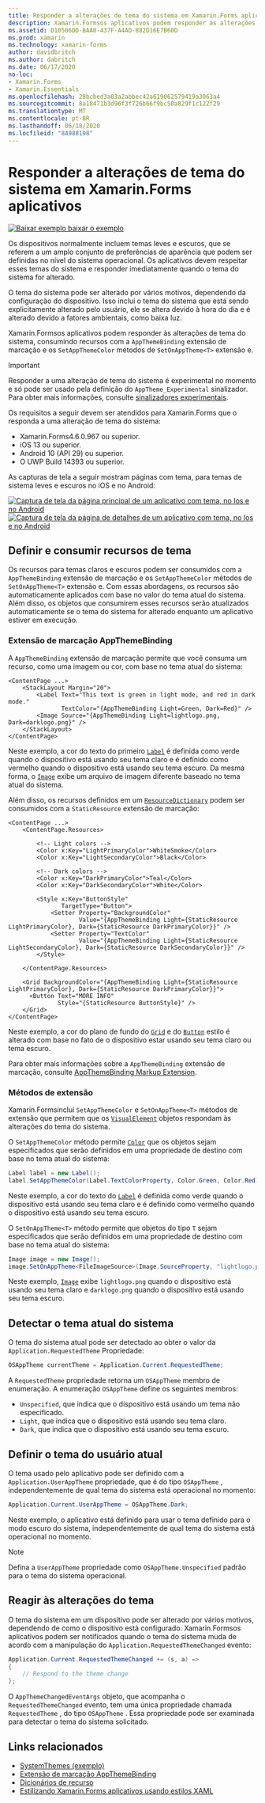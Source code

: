 ```yaml
---
title: Responder a alterações de tema do sistema em Xamarin.Forms aplicativos
description: Xamarin.Formsos aplicativos podem responder às alterações de tema do sistema operacional usando o tipo OnAppTheme e a extensão de marcação DynamicResource.
ms.assetid: D10506DD-BAA0-437F-A4AD-882D16E7B60D
ms.prod: xamarin
ms.technology: xamarin-forms
author: davidbritch
ms.author: dabritch
ms.date: 06/17/2020
no-loc:
- Xamarin.Forms
- Xamarin.Essentials
ms.openlocfilehash: 28bcbed3a03a2abbec42a619062579419a3063a4
ms.sourcegitcommit: 8a18471b3d96f3f726b66f9bc50a829f1c122f29
ms.translationtype: MT
ms.contentlocale: pt-BR
ms.lasthandoff: 06/18/2020
ms.locfileid: "84988198"
---
```

# <a name="respond-to-system-theme-changes-in-xamarinforms-applications"></a>Responder a alterações de tema do sistema em Xamarin.Forms aplicativos

[![Baixar exemplo ](~/media/shared/download.png) baixar o exemplo](https://docs.microsoft.com/samples/xamarin/xamarin-forms-samples/userinterface-systemthemesdemo/)

Os dispositivos normalmente incluem temas leves e escuros, que se referem a um amplo conjunto de preferências de aparência que podem ser definidas no nível do sistema operacional. Os aplicativos devem respeitar esses temas do sistema e responder imediatamente quando o tema do sistema for alterado.

O tema do sistema pode ser alterado por vários motivos, dependendo da configuração do dispositivo. Isso inclui o tema do sistema que está sendo explicitamente alterado pelo usuário, ele se altera devido à hora do dia e é alterado devido a fatores ambientais, como baixa luz.

Xamarin.Formsos aplicativos podem responder às alterações de tema do sistema, consumindo recursos com a `AppThemeBinding` extensão de marcação e os `SetAppThemeColor` métodos de `SetOnAppTheme<T>` extensão e.

> [!IMPORTANT]
> Responder a uma alteração de tema do sistema é experimental no momento e só pode ser usado pela definição do `AppTheme_Experimental` sinalizador. Para obter mais informações, consulte [sinalizadores experimentais](~/xamarin-forms/internals/experimental-flags.md).

Os requisitos a seguir devem ser atendidos para Xamarin.Forms que o responda a uma alteração de tema do sistema:

- Xamarin.Forms4.6.0.967 ou superior.
- iOS 13 ou superior.
- Android 10 (API 29) ou superior.
- O UWP Build 14393 ou superior.

As capturas de tela a seguir mostram páginas com tema, para temas de sistema leves e escuros no iOS e no Android:

[![Captura de tela da página principal de um aplicativo com tema, no Ios e no Android](system-theme-changes-images/main-page-both-themes.png "Página principal do aplicativo com tema")](system-theme-changes-images/main-page-both-themes-large.png#lightbox "Página principal do aplicativo com tema") 
 [ ![Captura de tela da página de detalhes de um aplicativo com tema, no Ios e no Android](system-theme-changes-images/detail-page-both-themes.png "Página de detalhes do aplicativo com tema")](system-theme-changes-images/detail-page-both-themes-large.png#lightbox "Página de detalhes do aplicativo com tema")

## <a name="define-and-consume-theme-resources"></a>Definir e consumir recursos de tema

Os recursos para temas claros e escuros podem ser consumidos com a `AppThemeBinding` extensão de marcação e os `SetAppThemeColor` métodos de `SetOnAppTheme<T>` extensão e. Com essas abordagens, os recursos são automaticamente aplicados com base no valor do tema atual do sistema. Além disso, os objetos que consumirem esses recursos serão atualizados automaticamente se o tema do sistema for alterado enquanto um aplicativo estiver em execução.

### <a name="appthemebinding-markup-extension"></a>Extensão de marcação AppThemeBinding

A `AppThemeBinding` extensão de marcação permite que você consuma um recurso, como uma imagem ou cor, com base no tema atual do sistema:

```xaml
<ContentPage ...>
    <StackLayout Margin="20">
        <Label Text="This text is green in light mode, and red in dark mode."
               TextColor="{AppThemeBinding Light=Green, Dark=Red}" />
        <Image Source="{AppThemeBinding Light=lightlogo.png, Dark=darklogo.png}" />
    </StackLayout>
</ContentPage>
```

Neste exemplo, a cor do texto do primeiro [`Label`](xref:Xamarin.Forms.Label) é definida como verde quando o dispositivo está usando seu tema claro e é definido como vermelho quando o dispositivo está usando seu tema escuro. Da mesma forma, o [`Image`](xref:Xamarin.Forms.Image) exibe um arquivo de imagem diferente baseado no tema atual do sistema.

Além disso, os recursos definidos em um [`ResourceDictionary`](xref:Xamarin.Forms.ResourceDictionary) podem ser consumidos com a `StaticResource` extensão de marcação:

```xaml
<ContentPage ...>
    <ContentPage.Resources>

        <!-- Light colors -->
        <Color x:Key="LightPrimaryColor">WhiteSmoke</Color>
        <Color x:Key="LightSecondaryColor">Black</Color>

        <!-- Dark colors -->
        <Color x:Key="DarkPrimaryColor">Teal</Color>
        <Color x:Key="DarkSecondaryColor">White</Color>

        <Style x:Key="ButtonStyle"
               TargetType="Button">
            <Setter Property="BackgroundColor"
                    Value="{AppThemeBinding Light={StaticResource LightPrimaryColor}, Dark={StaticResource DarkPrimaryColor}}" />
            <Setter Property="TextColor"
                    Value="{AppThemeBinding Light={StaticResource LightSecondaryColor}, Dark={StaticResource DarkSecondaryColor}}" />
        </Style>

    </ContentPage.Resources>

    <Grid BackgroundColor="{AppThemeBinding Light={StaticResource LightPrimaryColor}, Dark={StaticResource DarkPrimaryColor}}">
      <Button Text="MORE INFO"
              Style="{StaticResource ButtonStyle}" />
    </Grid>    
</ContentPage>    
```

Neste exemplo, a cor do plano de fundo do [`Grid`](xref:Xamarin.Forms.Grid) e do [`Button`](xref:Xamarin.Forms.Button) estilo é alterado com base no fato de o dispositivo estar usando seu tema claro ou tema escuro.

Para obter mais informações sobre a `AppThemeBinding` extensão de marcação, consulte [AppThemeBinding Markup Extension](~/xamarin-forms/xaml/markup-extensions/consuming.md#appthemebinding-markup-extension).

### <a name="extension-methods"></a>Métodos de extensão

Xamarin.Formsinclui `SetAppThemeColor` e `SetOnAppTheme<T>` métodos de extensão que permitem que os [`VisualElement`](xref:Xamarin.Forms.VisualElement) objetos respondam às alterações do tema do sistema.

O `SetAppThemeColor` método permite [`Color`](xref:Xamarin.Forms.Color) que os objetos sejam especificados que serão definidos em uma propriedade de destino com base no tema atual do sistema:

```csharp
Label label = new Label();
label.SetAppThemeColor(Label.TextColorProperty, Color.Green, Color.Red);
```

Neste exemplo, a cor do texto do [`Label`](xref:Xamarin.Forms.Label) é definida como verde quando o dispositivo está usando seu tema claro e é definido como vermelho quando o dispositivo está usando seu tema escuro.

O `SetOnAppTheme<T>` método permite que objetos do tipo `T` sejam especificados que serão definidos em uma propriedade de destino com base no tema atual do sistema:

```csharp
Image image = new Image();
image.SetOnAppTheme<FileImageSource>(Image.SourceProperty, "lightlogo.png", "darklogo.png");
```

Neste exemplo, [`Image`](xref:Xamarin.Forms.Image) exibe `lightlogo.png` quando o dispositivo está usando seu tema claro e `darklogo.png` quando o dispositivo está usando seu tema escuro.

## <a name="detect-the-current-system-theme"></a>Detectar o tema atual do sistema

O tema do sistema atual pode ser detectado ao obter o valor da `Application.RequestedTheme` Propriedade:

```csharp
OSAppTheme currentTheme = Application.Current.RequestedTheme;
```

A `RequestedTheme` propriedade retorna um `OSAppTheme` membro de enumeração. A enumeração `OSAppTheme` define os seguintes membros:

- `Unspecified`, que indica que o dispositivo está usando um tema não especificado.
- `Light`, que indica que o dispositivo está usando seu tema claro.
- `Dark`, que indica que o dispositivo está usando seu tema escuro.

## <a name="set-the-current-user-theme"></a>Definir o tema do usuário atual

O tema usado pelo aplicativo pode ser definido com a `Application.UserAppTheme` propriedade, que é do tipo `OSAppTheme` , independentemente de qual tema do sistema está operacional no momento:

```csharp
Application.Current.UserAppTheme = OSAppTheme.Dark;
```

Neste exemplo, o aplicativo está definido para usar o tema definido para o modo escuro do sistema, independentemente de qual tema do sistema está operacional no momento.

> [!NOTE]
> Defina a `UserAppTheme` propriedade como `OSAppTheme.Unspecified` padrão para o tema do sistema operacional.

## <a name="react-to-theme-changes"></a>Reagir às alterações do tema

O tema do sistema em um dispositivo pode ser alterado por vários motivos, dependendo de como o dispositivo está configurado. Xamarin.Formsos aplicativos podem ser notificados quando o tema do sistema muda de acordo com a manipulação do `Application.RequestedThemeChanged` evento:

```csharp
Application.Current.RequestedThemeChanged += (s, a) =>
{
    // Respond to the theme change
};
```

O `AppThemeChangedEventArgs` objeto, que acompanha o `RequestedThemeChanged` evento, tem uma única propriedade chamada `RequestedTheme` , do tipo `OSAppTheme` . Essa propriedade pode ser examinada para detectar o tema do sistema solicitado.

## <a name="related-links"></a>Links relacionados

- [SystemThemes (exemplo)](https://docs.microsoft.com/samples/xamarin/xamarin-forms-samples/userinterface-systemthemesdemo/)
- [Extensão de marcação AppThemeBinding](~/xamarin-forms/xaml/markup-extensions/consuming.md#appthemebinding-markup-extension)
- [Dicionários de recurso](~/xamarin-forms/xaml/resource-dictionaries.md)
- [Estilizando Xamarin.Forms aplicativos usando estilos XAML](~/xamarin-forms/user-interface/styles/xaml/index.md)
